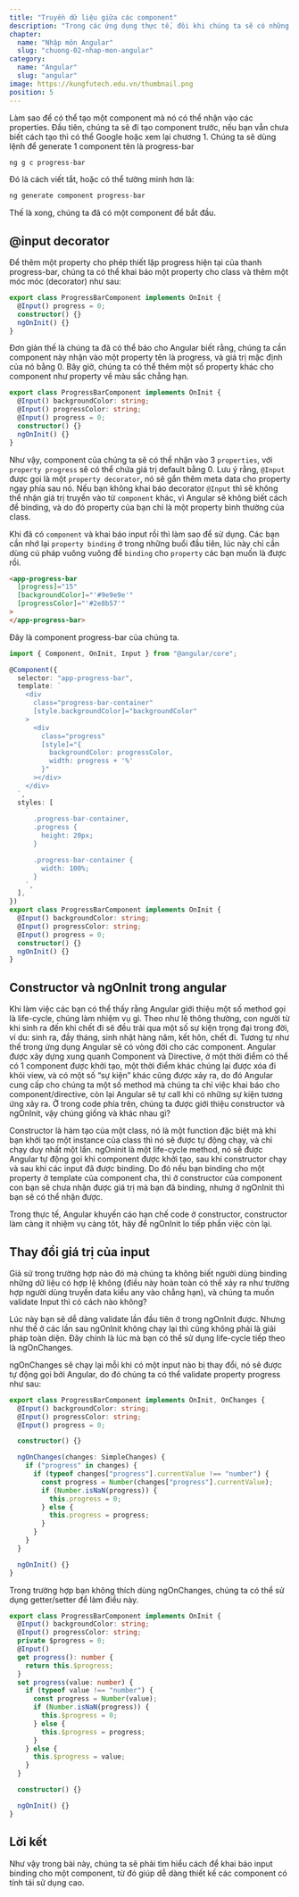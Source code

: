 ```yaml
---
title: "Truyền dữ liệu giữa các component"
description: "Trong các ứng dụng thực tế, đôi khi chúng ta sẽ có những component mà không cần truyền gì vào nó vẫn sẽ hoạt động, nhưng có rất nhiều component mà khi thiết kế chúng ta mong muốn có thể tái sử dụng cao hơn, tùy thuộc vào các properties được truyền vào mà sẽ hiển thị, xử lý tương ứng."
chapter:
  name: "Nhập môn Angular"
  slug: "chuong-02-nhap-mon-angular"
category:
  name: "Angular"
  slug: "angular"
image: https://kungfutech.edu.vn/thumbnail.png
position: 5
---
```


Làm sao để có thể tạo một component mà nó có thể nhận vào các properties.
Đầu tiên, chúng ta sẽ đi tạo component trước, nếu bạn vẫn chưa biết cách tạo thì có thể Google hoặc xem lại chương 1.
Chúng ta sẽ dùng lệnh để generate 1 component tên là progress-bar

```bash
ng g c progress-bar
```

Đó là cách viết tắt, hoặc có thể tường minh hơn là:

```bash
ng generate component progress-bar
```

Thế là xong, chúng ta đã có một component để bắt đầu.

## @input decorator

Để thêm một property cho phép thiết lập progress hiện tại của thanh progress-bar, chúng ta có thể khai báo một property cho class và thêm một móc móc (decorator) như sau:

```typescript
export class ProgressBarComponent implements OnInit {
  @Input() progress = 0;
  constructor() {}
  ngOnInit() {}
}
```

Đơn giản thế là chúng ta đã có thể báo cho Angular biết rằng, chúng ta cần component này nhận vào một property tên là progress, và giá trị mặc định của nó bằng 0.
Bây giờ, chúng ta có thể thêm một số property khác cho component như property về màu sắc chẳng hạn.

```typescript
export class ProgressBarComponent implements OnInit {
  @Input() backgroundColor: string;
  @Input() progressColor: string;
  @Input() progress = 0;
  constructor() {}
  ngOnInit() {}
}
```

Như vậy, component của chúng ta sẽ có thể nhận vào 3 `properties`, với `property progress` sẽ có thể chứa giá trị default bằng 0.
Lưu ý rằng, `@Input` được gọi là một `property decorator`, nó sẽ gắn thêm meta data cho property ngay phía sau nó.
Nếu bạn không khai báo decorator `@Input` thì sẽ không thể nhận giá trị truyền vào từ `component` khác, vì Angular sẽ không biết cách để binding, và do đó property của bạn chỉ là một property bình thường của class.

Khi đã có `component` và khai báo input rồi thì làm sao để sử dụng. Các bạn cần nhớ lại `property binding` ở trong những buổi đầu tiên, lúc này chỉ cần dùng cú pháp vuông vuông để `binding` cho `property` các bạn muốn là được rồi.

```html
<app-progress-bar
  [progress]="15"
  [backgroundColor]="'#9e9e9e'"
  [progressColor]="'#2e8b57'"
>
</app-progress-bar>
```

Đây là component progress-bar của chúng ta.

```typescript
import { Component, OnInit, Input } from "@angular/core";

@Component({
  selector: "app-progress-bar",
  template: `
    <div
      class="progress-bar-container"
      [style.backgroundColor]="backgroundColor"
    >
      <div
        class="progress"
        [style]="{
          backgroundColor: progressColor,
          width: progress + '%'
        }"
      ></div>
    </div>
  `,
  styles: [
    `
      .progress-bar-container,
      .progress {
        height: 20px;
      }

      .progress-bar-container {
        width: 100%;
      }
    `,
  ],
})
export class ProgressBarComponent implements OnInit {
  @Input() backgroundColor: string;
  @Input() progressColor: string;
  @Input() progress = 0;
  constructor() {}
  ngOnInit() {}
}
```

## Constructor và ngOnInit trong angular

Khi làm việc các bạn có thể thấy rằng Angular giới thiệu một số method gọi là life-cycle, chúng làm nhiệm vụ gì.
Theo như lẽ thông thường, con người từ khi sinh ra đến khi chết đi sẽ đều trải qua một số sự kiện trọng đại trong đời, ví du: sinh ra, đầy tháng, sinh nhật hàng năm, kết hôn, chết đi. Tương tự như thế trong ứng dụng Angular sẽ có vòng đời cho các component. Angular được xây dựng xung quanh Component và Directive, ở một thời điểm có thể có 1 component được khởi tạo, một thời điểm khác chúng lại được xóa đi khỏi view, và có một số “sự kiện” khác cũng được xảy ra, do đó Angular cung cấp cho chúng ta một số method mà chúng ta chỉ việc khai báo cho component/directive, còn lại Angular sẽ tự call khi có những sự kiện tương ứng xảy ra.
Ở trong code phía trên, chúng ta được giới thiệu constructor và ngOnInit, vậy chúng giống và khác nhau gì?

Constructor là hàm tạo của một class, nó là một function đặc biệt mà khi bạn khởi tạo một instance của class thì nó sẽ được tự động chạy, và chỉ chạy duy nhất một lần.
ngOninit là một life-cycle method, nó sẽ được Angular tự động gọi khi component được khởi tạo, sau khi constructor chạy và sau khi các input đã được binding.
Do đó nếu bạn binding cho một property ở template của component cha, thì ở constructor của component con bạn sẽ chưa nhận được giá trị mà bạn đã binding, nhưng ở ngOnInit thì bạn sẽ có thể nhận được.

Trong thực tế, Angular khuyến cáo hạn chế code ở constructor, constructor làm càng ít nhiệm vụ càng tôt, hãy để ngOnInit lo tiếp phần việc còn lại.

## Thay đổi giá trị của input

Giả sử trong trường hợp nào đó mà chúng ta không biết người dùng binding những dữ liệu có hợp lệ không (điều này hoàn toàn có thể xảy ra như trường hợp người dùng truyền data kiểu any vào chẳng hạn), và chúng ta muốn validate Input thì có cách nào không?

Lúc này bạn sẽ dễ dàng validate lần đầu tiên ở trong ngOnInit được. Nhưng như thế ở các lần sau ngOnInit không chạy lại thì cũng không phải là giải pháp toàn diện. Đây chính là lúc mà bạn có thể sử dụng life-cycle tiếp theo là ngOnChanges.

ngOnChanges sẽ chạy lại mỗi khi có một input nào bị thay đổi, nó sẽ được tự động gọi bởi Angular, do đó chúng ta có thể validate property progress như sau:

```typescript
export class ProgressBarComponent implements OnInit, OnChanges {
  @Input() backgroundColor: string;
  @Input() progressColor: string;
  @Input() progress = 0;

  constructor() {}

  ngOnChanges(changes: SimpleChanges) {
    if ("progress" in changes) {
      if (typeof changes["progress"].currentValue !== "number") {
        const progress = Number(changes["progress"].currentValue);
        if (Number.isNaN(progress)) {
          this.progress = 0;
        } else {
          this.progress = progress;
        }
      }
    }
  }

  ngOnInit() {}
}
```

Trong trường hợp bạn không thích dùng ngOnChanges, chúng ta có thể sử dụng getter/setter để làm điều này.

```typescript
export class ProgressBarComponent implements OnInit {
  @Input() backgroundColor: string;
  @Input() progressColor: string;
  private $progress = 0;
  @Input()
  get progress(): number {
    return this.$progress;
  }
  set progress(value: number) {
    if (typeof value !== "number") {
      const progress = Number(value);
      if (Number.isNaN(progress)) {
        this.$progress = 0;
      } else {
        this.$progress = progress;
      }
    } else {
      this.$progress = value;
    }
  }

  constructor() {}

  ngOnInit() {}
}
```

## Lời kết

Như vậy trong bài này, chúng ta sẽ phải tìm hiểu cách để khai báo input binding cho một component, từ đó giúp dễ dàng thiết kế các component có tính tái sử dụng cao.
